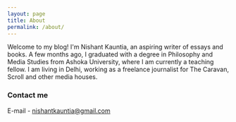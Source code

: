 ```yaml
---
layout: page
title: About
permalink: /about/
---
```


Welcome to my blog! I'm Nishant Kauntia, an aspiring writer of essays and books. A few months ago, I graduated with a degree in Philosophy and Media Studies from Ashoka University, where I am currently a teaching fellow. I am living in Delhi, working as a freelance journalist for The Caravan, Scroll and other media houses. 

### Contact me

E-mail - [nishantkauntia@gmail.com](mailto:nishantkauntia@gmail.com)
